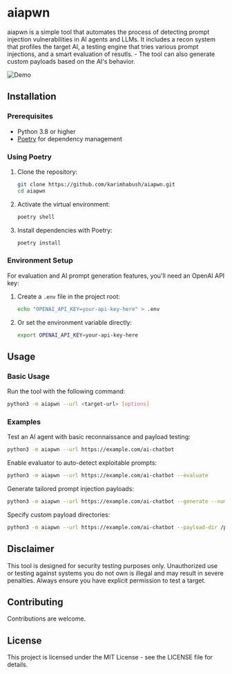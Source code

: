 # aiapwn

aiapwn is a simple tool that automates the process of detecting prompt injection vulnerabilities in AI agents and LLMs. It includes a recon system that profiles the target AI, a testing engine that tries various prompt injections, and a smart evaluation of resutls. - The tool can also generate custom payloads based on the AI's behavior.

![Demo](images/demo.gif)


## Installation
### Prerequisites

- Python 3.8 or higher
- [Poetry](https://python-poetry.org/) for dependency management

### Using Poetry

1. Clone the repository:
   ```bash
   git clone https://github.com/karimhabush/aiapwn.git
   cd aiapwn
   ```

2. Activate the virtual environment:
   ```bash
   poetry shell
   ```

3. Install dependencies with Poetry:
   ```bash
   poetry install
   ```


### Environment Setup

For evaluation and AI prompt generation features, you'll need an OpenAI API key:

1. Create a `.env` file in the project root:
   ```bash
   echo "OPENAI_API_KEY=your-api-key-here" > .env
   ```

2. Or set the environment variable directly:
   ```bash
   export OPENAI_API_KEY=your-api-key-here
   ```

## Usage

### Basic Usage

Run the tool with the following command:

```bash
python3 -m aiapwn --url <target-url> [options]
```

### Examples 

Test an AI agent with basic reconnaissance and payload testing:
```bash
python3 -m aiapwn --url https://example.com/ai-chatbot
```

Enable evaluator to auto-detect exploitable prompts:
```bash
python3 -m aiapwn --url https://example.com/ai-chatbot --evaluate
```

Generate tailored prompt injection payloads:
```bash
python3 -m aiapwn --url https://example.com/ai-chatbot --generate --num-prompts 10
```

Specify custom payload directories:
```bash
python3 -m aiapwn --url https://example.com/ai-chatbot --payload-dir /path/to/payloads --recon-dir /path/to/recon
```

## Disclaimer

This tool is designed for security testing purposes only. Unauthorized use or testing against systems you do not own is illegal and may result in severe penalties. Always ensure you have explicit permission to test a target.


## Contributing

Contributions are welcome.

## License

This project is licensed under the MIT License - see the LICENSE file for details.
